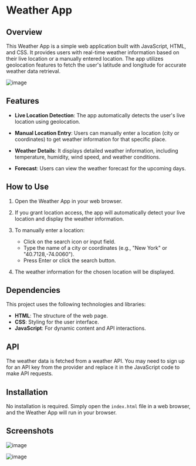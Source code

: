 # Weather App

## Overview

This Weather App is a simple web application built with JavaScript, HTML, and CSS. It provides users with real-time weather information based on their live location or a manually entered location. The app utilizes geolocation features to fetch the user's latitude and longitude for accurate weather data retrieval.

![image](https://github.com/Ram1103/Weather-App/assets/74101453/e5c31745-7ef0-4eca-8535-6a84bbcf648d)

## Features

- **Live Location Detection**: The app automatically detects the user's live location using geolocation.

- **Manual Location Entry**: Users can manually enter a location (city or coordinates) to get weather information for that specific place.

- **Weather Details**: It displays detailed weather information, including temperature, humidity, wind speed, and weather conditions.

- **Forecast**: Users can view the weather forecast for the upcoming days.

## How to Use

1. Open the Weather App in your web browser.

2. If you grant location access, the app will automatically detect your live location and display the weather information.

3. To manually enter a location:
   - Click on the search icon or input field.
   - Type the name of a city or coordinates (e.g., "New York" or "40.7128,-74.0060").
   - Press Enter or click the search button.

4. The weather information for the chosen location will be displayed.

## Dependencies

This project uses the following technologies and libraries:

- **HTML**: The structure of the web page.
- **CSS**: Styling for the user interface.
- **JavaScript**: For dynamic content and API interactions.

## API

The weather data is fetched from a weather API. You may need to sign up for an API key from the provider and replace it in the JavaScript code to make API requests.

## Installation

No installation is required. Simply open the `index.html` file in a web browser, and the Weather App will run in your browser.

## Screenshots

![image](https://github.com/Ram1103/Weather-App/assets/74101453/3c792ab8-ee12-4dd2-8dca-02847af1f9d7)

![image](https://github.com/Ram1103/Weather-App/assets/74101453/2a533e77-88e2-4d7a-a99a-6faa791eb562)

